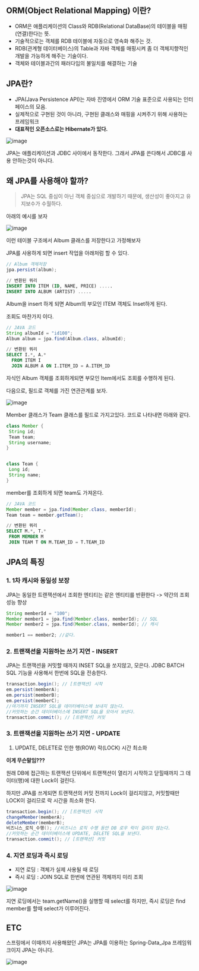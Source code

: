 ## ORM(Object Relational Mapping) 이란?
- ORM은 애플리케이션의 Class와 RDB(Relational DataBase)의 테이블을 매핑(연결)한다는 뜻.
- 기술적으로는 객체를 RDB 테이블에 자동으로 영속화 해주는 것.
- RDB(관계형 데이터베이스)의 Table과 자바 객체를 매핑시켜 좀 더 객체지향적인 개발을 가능하게 해주는 기술이다.
- 객체와 테이블과간의 패러다임의 불일치를 해결하는 기술


## JPA란?
- JPA(Java Persistence API)는 자바 진영에서 ORM 기술 표준으로 사용되는 인터페이스의 모음.
- 실제적으로 구현된 것이 아니라, 구현된 클래스와 매핑을 시켜주기 위해 사용하는 프레임워크
- **대표적인 오픈소스로는 Hibernate가 있다.**

![image](https://github.com/AucSuSu/CS-study/assets/109134365/ba033128-ca4d-48d9-ae56-d063b0ff917d)

JPA는 애플리케이션과 JDBC 사이에서 동작한다. 그래서 JPA를 쓴다해서 JDBC를 사용 안하는것이 아니다.

## 왜 JPA를 사용해야 할까?
> JPA는 SQL 중심이 아닌 객체 중심으로 개발하기 때문에, 생산성이 좋아지고 유지보수가 수월하다.

아래의 예시를 보자

![image](https://github.com/AucSuSu/CS-study/assets/109134365/8a8da19b-9f43-426a-8f58-ee3c42fec6ec)


이런 테이블 구조에서 Album 클래스를 저장한다고 가정해보자

JPA를 사용하게 되면 insert 작업을 아래처럼 할 수 있다.

```java
// Album 객체저장
jpa.persist(album);
```

```sql
// 변환된 쿼리
INSERT INTO ITEM (ID, NAME, PRICE) .....
INSERT INTO ALBUM (ARTIST) .....
```

Album을 insert 하게 되면 Album의 부모인 ITEM 객체도 Inset하게 된다.

조회도 마찬가지 이다.
```java
// JAVA 코드
String albumId = "id100";
Album album = jpa.find(Album.class, albumId);
```

```sql
// 변환된 쿼리
SELECT I.*, A.*
  FROM ITEM I
  JOIN ALBUM A ON I.ITEM_ID = A.ITEM_ID
```

자식인 Album 객체를 조회하게되면 부모인 Item에서도 조회를 수행하게 된다.


다음으로, 필드로 객체를 가진 연관관계를 보자.

![image](https://github.com/AucSuSu/CS-study/assets/109134365/67881b13-9d69-4fae-b683-a74637a4b4fd)

Member 클래스가 Team 클래스를 필드로 가지고있다. 코드로 나타내면 아래와 같다.

```java
class Member {
 String id;
 Team team;
 String username;
}


class Team {
 Long id;
 String name;
}
```

member를 조회하게 되면 team도 가져온다.
```java
// JAVA 코드
Member member = jpa.find(Member.class, memberId);
Team team = member.getTeam();
```

```sql
// 변환된 쿼리
SELECT M.*, T.*
 FROM MEMBER M
 JOIN TEAM T ON M.TEAM_ID = T.TEAM_ID
```

## JPA의 특징
### 1. 1차 캐시와 동일성 보장

JPA는 동일한 트랜잭션에서 조회한 엔티티는 같은 엔티티를 반환한다 -> 약간의 조회 성능 향상

```java
String memberId = "100";
Member member1 = jpa.find(Member.class, memberId); // SQL
Member member2 = jpa.find(Member.class, memberId); // 캐시

member1 == member2; //같다.
```

### 2. 트랜잭션을 지원하는 쓰기 지연 - INSERT
JPA는 트랜잭션을 커밋할 때까지 INSET SQL을 쏘지않고, 모은다.
JDBC BATCH SQL 기능을 사용해서 한번에 SQL을 전송한다.

```java
transaction.begin(); // [트랜잭션] 시작
em.persist(memberA);
em.persist(memberB);
em.persist(memberC);
//여기까지 INSERT SQL을 데이터베이스에 보내지 않는다.
//커밋하는 순간 데이터베이스에 INSERT SQL을 모아서 보낸다.
transaction.commit(); // [트랜잭션] 커밋
```

### 3. 트랜잭션을 지원하는 쓰기 지연 - UPDATE
1. UPDATE, DELETE로 인한 행(ROW) 락(LOCK) 시간 최소화


**이게 무슨말임???**

원래 DB에 접근하는 트랜잭션 단위에서 트랜잭션이 열리기 시작하고 닫힐때까지 그 데이터(행)에 대한 Lock이 걸린다.

하지만 JPA를 쓰게되면 트랜잭션의 커밋 전까지 Lock이 걸리지않고, 커밋할때만 LOCK이 걸리므로 락 시간을 최소화 한다.

```java
transaction.begin(); // [트랜잭션] 시작
changeMember(memberA); 
deleteMember(memberB); 
비즈니스_로직_수행(); //비즈니스 로직 수행 동안 DB 로우 락이 걸리지 않는다. 
//커밋하는 순간 데이터베이스에 UPDATE, DELETE SQL을 보낸다.
transaction.commit(); // [트랜잭션] 커밋
```

### 4. 지연 로딩과 즉시 로딩
- 지연 로딩 : 객체가 실제 사용될 때 로딩
- 즉시 로딩 : JOIN SQL로 한번에 연관된 객체까지 미리 조회

![image](https://github.com/AucSuSu/CS-study/assets/109134365/6d3e0b3a-d523-4c5d-b8d4-708e18a48ace)

지연 로딩에서는 team.getName()을 실행할 때 select를 하지만, 즉시 로딩은 find member를 할때 select가 이루어진다.


## ETC
스프링에서 이때까지 사용해왔던 JPA는 JPA를 이용하는 Spring-Data_Jpa 프레임워크이지 JPA는 아니다.

![image](https://github.com/AucSuSu/CS-study/assets/109134365/8caff160-1904-4991-93e7-fe6225de9632)
